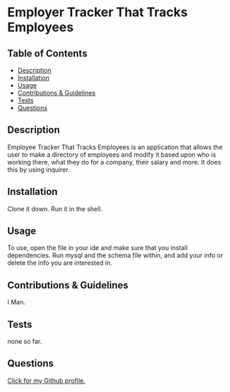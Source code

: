 # Employer Tracker That Tracks Employees


  ## Table of Contents

  - [Description](#description)
  - [Installation](#installInstructions)
  - [Usage](#usageInfo)
  - [Contributions & Guidelines](#contributorGuidelines)
  - [Tests](#testInstructions)
  - [Questions](#questions)

  ## Description 

  Employee Tracker That Tracks Employees is an application that allows the user to make a directory of employees and modify it based upon who is working there, what they do for a company, their salary and more. It does this by using inquirer.  


  ## Installation 

  Clone it down. Run it in the shell. 


  ## Usage 

  To use, open the file in your ide and make sure that you install dependencies. Run mysql and the schema file within, and add your info or delete the info you are interested in. 


  ## Contributions & Guidelines 

  I Man. 


  ## Tests 

  none so far. 


  ## Questions 

  [Click for my Github profile.](https://github.com/github.com/jpcisneros411) 



